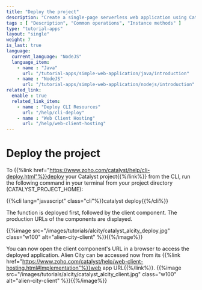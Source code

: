 ```yaml
---
title: "Deploy the project"
description: "Create a single-page serverless web application using Catalyst Advanced I/O Function and Catalyst Data Store that allows you to report or look up alien encounters in a city."
tags : [ "Description", "Common operations", "Instance methods" ]
type: "tutorial-apps"
layout: "single"
weight: 7
is_last: true
language:
  current_language: "NodeJS"
  language_item:
    - name : "Java"
      url: "/tutorial-apps/simple-web-application/java/introduction"
    - name : "NodeJS"
      url: "/tutorial-apps/simple-web-application/nodejs/introduction"
related_link:
  enable : true
  related_link_item:
    - name : "Deploy CLI Resources"
      url: "/help/cli-deploy"
    - name : "Web Client Hosting"
      url: "/help/web-client-hosting"
---
```



# Deploy the project


To {{%link href="https://www.zoho.com/catalyst/help/cli-deploy.html"%}}deploy your Catalyst project{{%/link%}} from the CLI, run the following command in your terminal from your project directory (CATALYST_PROJECT_HOME):

{{%cli lang="javascript" class="cli"%}}catalyst deploy{{%/cli%}}

The function is deployed first, followed by the client component. The production URLs of the components are displayed. 

{{%image src="/images/tutorials/alcity/catalyst_alcity_deploy.jpg" class="w100" alt="alien-city-client" %}}{{%/image%}}

You can now open the client component's URL in a browser to access the deployed application. Alien City can be accessed now from its {{%link href="https://www.zoho.com/catalyst/help/web-client-hosting.html#Implementation"%}}web app URL{{%/link%}}. 
{{%image src="/images/tutorials/alcity/catalyst_alcity_client.jpg" class="w100" alt="alien-city-client" %}}{{%/image%}}

